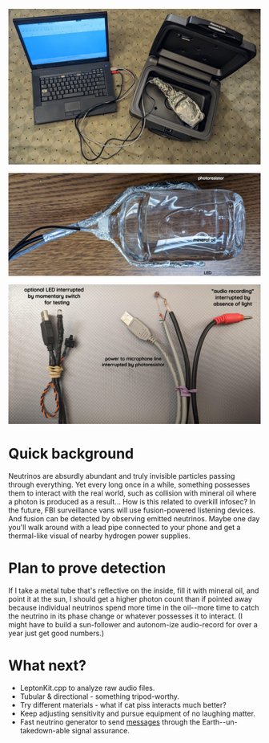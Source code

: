 <!--
Portable neutrino detector.
-->



<p align="center">
  <img src="https://github.com/compromise-evident/LeptonKit/blob/main/Other/Ready-to-detect.jpg">
</p>

<p align="center">
  <img src="https://github.com/compromise-evident/LeptonKit/blob/main/Other/Mineral-oil.jpg">
</p>

<p align="center">
  <img src="https://github.com/compromise-evident/LeptonKit/blob/main/Other/Wiring.jpg">
</p>

# Quick background

Neutrinos are absurdly abundant and truly invisible particles passing through everything. Yet every long once in a while, something possesses them to interact with the real world, such as collision with mineral oil where a photon is produced as a result... How is this related to overkill infosec? In the future, FBI surveillance vans will use fusion-powered listening devices. And fusion can be detected by observing emitted neutrinos. Maybe one day you'll walk around with a lead pipe connected to your phone and get a thermal-like visual of nearby hydrogen power supplies.

# Plan to prove detection

If I take a metal tube that's reflective on the inside, fill it with mineral oil, and point it at the sun, I should get a higher photon count than if pointed away because individual neutrinos spend more time in the oil--more time to catch the neutrino in its phase change or whatever possesses it to interact. (I might have to build a sun-follower and autonom-ize audio-record for over a year just get good numbers.)

# What next?

* LeptonKit.cpp to analyze raw audio files.
* Tubular & directional - something tripod-worthy.
* Try different materials - what if cat piss interacts much better?
* Keep adjusting sensitivity and pursue equipment of no laughing matter.
* Fast neutrino generator to send [messages](https://en.wikipedia.org/wiki/Neutrino#cite_note-Stancil-Adamson-Alania-etal-2012-116) through the Earth--un-takedown-able signal assurance.
